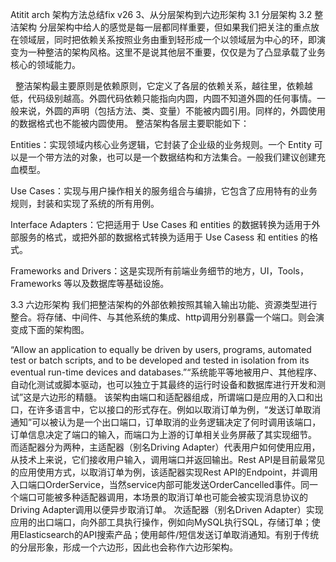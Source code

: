 Atitit arch 架构方法总结fix  v26
3、从分层架构到六边形架构
3.1 分层架构
3.2 整洁架构
分层架构中给人的感觉是每一层都同样重要，但如果我们把关注的重点放在领域层，同时把依赖关系按照业务由重到轻形成一个以领域层为中心的环，即演变为一种整洁的架构风格。这里不是说其他层不重要，仅仅是为了凸显承载了业务核心的领域能力。

 
整洁架构最主要原则是依赖原则，它定义了各层的依赖关系，越往里，依赖越低，代码级别越高。外圆代码依赖只能指向内圆，内圆不知道外圆的任何事情。一般来说，外圆的声明（包括方法、类、变量）不能被内圆引用。同样的，外圆使用的数据格式也不能被内圆使用。
整洁架构各层主要职能如下：

Entities：实现领域内核心业务逻辑，它封装了企业级的业务规则。一个 Entity 可以是一个带方法的对象，也可以是一个数据结构和方法集合。一般我们建议创建充血模型。


Use Cases：实现与用户操作相关的服务组合与编排，它包含了应用特有的业务规则，封装和实现了系统的所有用例。


Interface Adapters：它把适用于 Use Cases 和 entities 的数据转换为适用于外部服务的格式，或把外部的数据格式转换为适用于 Use Casess 和 entities 的格式。


Frameworks and Drivers：这是实现所有前端业务细节的地方，UI，Tools，Frameworks 等以及数据库等基础设施。

3.3 六边形架构
我们把整洁架构的外部依赖按照其输入输出功能、资源类型进行整合。将存储、中间件、与其他系统的集成、http调用分别暴露一个端口。则会演变成下面的架构图。

“Allow an application to equally be driven by users, programs, automated test or batch scripts, and to be developed and tested in isolation from its eventual run-time devices and databases.”“系统能平等地被用户、其他程序、自动化测试或脚本驱动，也可以独立于其最终的运行时设备和数据库进行开发和测试”这是六边形的精髓。
该架构由端口和适配器组成，所谓端口是应用的入口和出口，在许多语言中，它以接口的形式存在。例如以取消订单为例，“发送订单取消通知”可以被认为是一个出口端口，订单取消的业务逻辑决定了何时调用该端口，订单信息决定了端口的输入，而端口为上游的订单相关业务屏蔽了其实现细节。
而适配器分为两种，主适配器（别名Driving Adapter）代表用户如何使用应用，从技术上来说，它们接收用户输入，调用端口并返回输出。Rest API是目前最常见的应用使用方式，以取消订单为例，该适配器实现Rest API的Endpoint，并调用入口端口OrderService，当然service内部可能发送OrderCancelled事件。同一个端口可能被多种适配器调用，本场景的取消订单也可能会被实现消息协议的Driving Adapter调用以便异步取消订单。
次适配器（别名Driven Adapter）实现应用的出口端口，向外部工具执行操作，例如向MySQL执行SQL，存储订单；使用Elasticsearch的API搜索产品；使用邮件/短信发送订单取消通知。有别于传统的分层形象，形成一个六边形，因此也会称作六边形架构。

